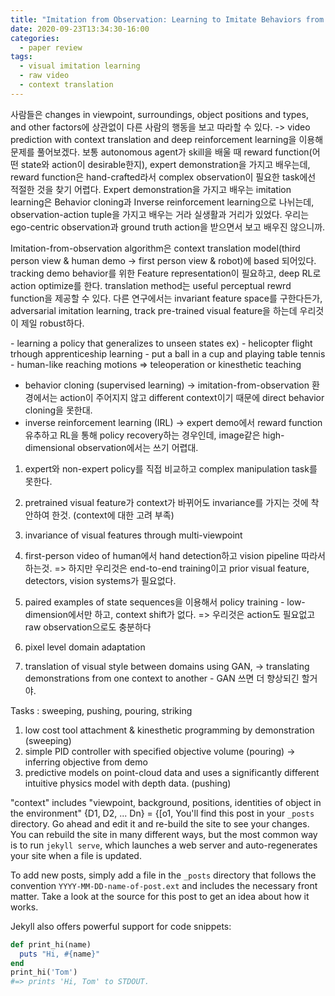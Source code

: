 ```yaml
---
title: "Imitation from Observation: Learning to Imitate Behaviors from Raw Video via Context Translation"
date: 2020-09-23T13:34:30-16:00
categories:
  - paper review
tags:
  - visual imitation learning
  - raw video
  - context translation
---
```


<abstract>
사람들은 changes in viewpoint, surroundings, object positions and types, and other factors에 상관없이 다른 사람의 행동을 보고 따라할 수 있다.
-> video prediction with context translation and deep reinforcement learning을 이용해 문제를 풀어보겠다.
  
<introduction>
보통 autonomous agent가 skill을 배울 때 reward function(어떤 state와 action이 desirable한지), expert demonstration을 가지고 배우는데, 
 reward function은 hand-crafted라서 complex observation이 필요한 task에선 적절한 것을 찾기 어렵다.
Expert demonstration을 가지고 배우는 imitation learning은 Behavior cloning과 Inverse reinforcement learning으로 나뉘는데, 
 observation-action tuple을 가지고 배우는 거라 실생활과 거리가 있었다. 우리는 ego-centric observation과 ground truth action을 받으면서 보고 배우진 않으니까.
  
Imitation-from-observation algorithm은 context translation model(third person view & human demo -> first person view & robot)에 based 되어있다.
 tracking demo behavior를 위한 Feature representation이 필요하고, deep RL로 action optimize를 한다. translation method는 useful perceptual rewrd function을 제공할 수 있다.
다른 연구에서는 invariant feature space를 구한다든가, adversarial imitation learning, track pre-trained visual feature을 하는데 우리것이 제일 robust하다. 
  
<Related work>
- learning a policy that generalizes to unseen states
 ex) - helicopter flight trhough apprenticeship learning
     - put a ball in a cup and playing table tennis
     - human-like reaching motions
 => teleoperation or kinesthetic teaching
  
- behavior cloning (supervised learning)
 -> imitation-from-observation 환경에서는  action이 주어지지 않고 different context이기 때문에 direct behavior cloning을 못한대.
- inverse reinforcement learning (IRL)
 -> expert demo에서 reward function 유추하고 RL을 통해 policy recovery하는 경우인데, image같은 high-dimensional observation에서는 쓰기 어렵대.
 
1. expert와 non-expert policy를 직접 비교하고 complex manipulation task를 못한다.
2. pretrained visual feature가 context가 바뀌어도 invariance를 가지는 것에 착안하여 한것. (context에 대한 고려 부족)
3. invariance of visual features through multi-viewpoint 
4. first-person video of human에서 hand detection하고 vision pipeline 따라서 하는것.
 => 하지만 우리것은 end-to-end training이고 prior visual feature, detectors, vision systems가 필요없다.
5. paired examples of state sequences을 이용해서 policy training - low-dimension에서만 하고, context shift가 없다.
 => 우리것은 action도 필요없고 raw observation으로도 충분하다 
 
1. pixel level domain adaptation 
2. translation of visual style between domains using GAN, 
-> translating demonstrations from one context to another - GAN 쓰면 더 향상되긴 할거야.

Tasks : sweeping, pushing, pouring, striking
1. low cost tool attachment & kinesthetic programming by demonstration (sweeping)
2. simple PID controller with specified objective volume (pouring) -> inferring objective from demo
3. predictive models on point-cloud data and uses a significantly different intuitive physics model with depth data. (pushing)

<problem formulation and overview>
  
"context" includes "viewpoint, background, positions, identities of object in the environment"
{D1, D2, ... Dn} = {[o1,
You'll find this post in your `_posts` directory. Go ahead and edit it and re-build the site to see your changes. You can rebuild the site in many different ways, but the most common way is to run `jekyll serve`, which launches a web server and auto-regenerates your site when a file is updated.

To add new posts, simply add a file in the `_posts` directory that follows the convention `YYYY-MM-DD-name-of-post.ext` and includes the necessary front matter. Take a look at the source for this post to get an idea about how it works.

Jekyll also offers powerful support for code snippets:

```ruby
def print_hi(name)
  puts "Hi, #{name}"
end
print_hi('Tom')
#=> prints 'Hi, Tom' to STDOUT.
```

